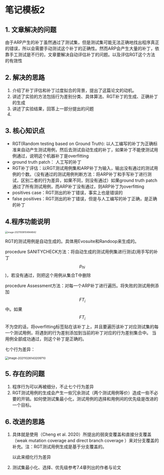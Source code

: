 # 笔记模板2

## 1. 文章解决的问题

由于ARP产生的补丁虽然通过了测试集，但是测试集可能无法正确地找出程序真正的错误，所以会需要手动测试这个补丁的正确性。然而ARP会产生大量的补丁，依靠手工测试是不行的，文章要解决自动评估补丁的问题。以及评估RGT这个方法的有效性

## 2. 解决的思路

1. 介绍了补丁评估和补丁过度拟合的背景，提出了这篇论文的动机。
2. 讲述了实验的方法包括行为差别分类、具体算法、RGT补丁的生成、正确补丁的生成
3. 讲述了实验结果，回答上一部分提出的问题
4. 

## 3. 核心知识点

* RGT(Random testing based on Ground Truth): 以人工编写的补丁为正确标准来自动产生测试用例，然后去测试自动生成的补丁，如果补丁不能使测试用例通过，说明这个机器补丁是overfitting
* ground truth patch： 人工写的补丁
* RGT补丁评估：以RGT测试用例集和ARP补丁为输入，输出没有通过的测试用例的个数。（没有通过的测试用例判断方法：将ARP补丁和手写补丁进行测试，区别二者的行为差异，如果不同，则没有通过）如果ground truth patch通过了所有测试用例，而ARP补丁没有通过，则ARP补丁为overfitting
* positives case：RGT测出的补丁错误，事实上也是错误的
* false positives：RGT测出的补丁错误，但是与人工编写的补丁正确，是正确的补丁

## 4.程序功能说明

<img src="C:\Users\HDULAB601\AppData\Roaming\Typora\typora-user-images\image-20211008104944642.png" alt="image-20211008104944642" style="zoom:50%;" />



RGT的测试用例是自动生成的。具体用Evosuite和Randoop来生成的。



procedure SANITYCHECK方法：将自动生成的测试用例集进行测试(用手写的补丁$$p_{hi}$$)，若没有通过，则把这个用例从集合T中删除

procedure Assessment方法：对每一个ARP补丁进行遍历。将失败的测试用例添加$$FT_i$$中。如果$$FT_i$$不为空的话，将overfitting标签贴在该补丁上，并且要遍历该补丁对应测试集的每一个测试用例，将遇到的行为差别添加到当前的补丁对应的行为差别集合中。 当用例全部成功通过，则这个补丁是正确的。

七个行为差异：

<img src="C:\Users\HDULAB601\AppData\Roaming\Typora\typora-user-images\image-20211026143209710.png" alt="image-20211026143209710" style="zoom:67%;" />

## 5. 存在的问题

1. 程序行为可以再被细分，不止七个行为差异
2. RGT测试用例的生成会产生一些冗余测试（两个测试用例等价）造成一些不必要的开销。如何使测试集最小化，测试用例的选择和用例间的优先级是改进的一个目标。

## 6. 改进的思路

1. 具体就是使用（Cheng et al. 2020）所提出的弱突变覆盖和直接分支覆盖（weak mutation coverage and direct branch coverage ）来对分支覆盖的补充。注：RGT测试用例生成是基于分支覆盖的。

   以此来细化行为差异

2. 测试集最小化、选择、优先级参考7.4章列出的作者与论文

